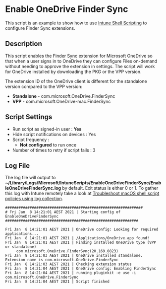 # Enable OneDrive Finder Sync

This script is an example to show how to use [Intune Shell Scripting](https://docs.microsoft.com/en-us/mem/intune/apps/macos-shell-scripts) to configure Finder Sync extensions. 

## Description

This script enables the Finder Sync extension for Microsoft OneDrive so that when a user signs in to OneDrive they can configure Files on-demand without needing to approve the extension in settings. The script will work for OneDrive installed by downloading the PKG or the VPP version.

The extension ID of the OneDrive client is different for the standalone version compared to the VPP version:
 - **Standalone** - com.microsoft.OneDrive.FinderSync
 - **VPP** - com.microsoft.OneDrive-mac.FinderSync

## Script Settings

- Run script as signed-in user : **Yes**
- Hide script notifications on devices : Yes
- Script frequency : 
  - **Not configured** to run once
- Number of times to retry if script fails : 3

## Log File

The log file will output to **~/Library/Logs/Microsoft/IntuneScripts/EnableOneDriveFinderSync/EnableOneDriveFinderSync.log** by default. Exit status is either 0 or 1. To gather this log with Intune remotely take a look at [Troubleshoot macOS shell script policies using log collection](https://docs.microsoft.com/en-us/mem/intune/apps/macos-shell-scripts#troubleshoot-macos-shell-script-policies-using-log-collection).
```
##############################################################
# Fri Jan  8 14:21:01 AEST 2021 | Starting config of EnableOneDriveFinderSync
############################################################

Fri Jan  8 14:21:01 AEST 2021 | OneDrive config: Looking for required applications... 
Fri Jan  8 14:21:01 AEST 2021 | /Applications/OneDrive.app found!
Fri Jan  8 14:21:01 AEST 2021 | Finding installed OneDrive type (VPP or standalone)
     com.microsoft.OneDrive.FinderSync(20.169.0823)
Fri Jan  8 14:21:03 AEST 2021 | OneDrive installed standalone. Extension name is com.microsoft.OneDrive.FinderSync
Fri Jan  8 14:21:03 AEST 2021 | Checking extension status
Fri Jan  8 14:21:04 AEST 2021 | OneDrive config: Enabling FinderSync
Fri Jan  8 14:21:04 AEST 2021 | running pluginkit -e use -i com.microsoft.OneDrive.FinderSync
Fri Jan  8 14:21:04 AEST 2021 | Script finished
```
